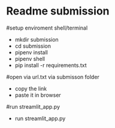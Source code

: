 # Readme submission

#setup enviroment shell/terminal
- mkdir submission
- cd submission
- pipenv install
- pipenv shell
- pip install -r requirements.txt

#open via url.txt via submisson folder
- copy the link
- paste it in browser

#run streamlit_app.py
- run streamlit_app.py
